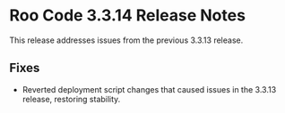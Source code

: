 # Roo Code 3.3.14 Release Notes

This release addresses issues from the previous 3.3.13 release.

## Fixes

*   Reverted deployment script changes that caused issues in the 3.3.13 release, restoring stability.